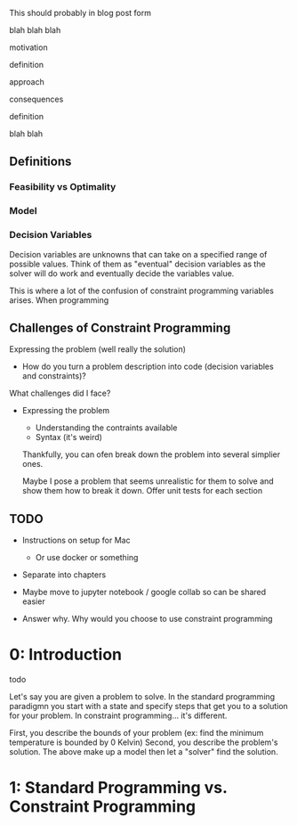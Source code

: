 This should probably in blog post form

blah blah blah 

motivation

definition

approach

consequences

definition

blah blah

## Definitions

### Feasibility vs Optimality

### Model


### Decision Variables
Decision variables are unknowns that can take on a specified range of possible values. Think of them as "eventual" decision variables as the solver will do work and eventually decide the variables value.

This is where a lot of the confusion of constraint programming variables arises. When programming 

## Challenges of Constraint Programming

Expressing the problem (well really the solution)
 - How do you turn a problem description into code (decision variables and constraints)?


What challenges did I face?
 - Expressing the problem
    - Understanding the contraints available
    - Syntax (it's weird)
 
    Thankfully, you can ofen break down the problem into several simplier ones.

    Maybe I pose a problem that seems unrealistic for them to solve and show them how to break it down.
    Offer unit tests for each section


## TODO
 - Instructions on setup for Mac
    - Or use docker or something

 - Separate into chapters
 - Maybe move to jupyter notebook / google collab so can be shared easier

 - Answer why. Why would you choose to use constraint programming



# 0: Introduction
todo

Let's say you are given a problem to solve. In the standard programming paradigmn you start with a state and specify steps that get you to a solution for your problem. In constraint programming... it's different.

First, you describe the bounds of your problem (ex: find the minimum temperature is bounded by 0 Kelvin) 
Second, you describe the problem's solution.
The above make up a model then let a "solver" find the solution. 




# 1: Standard Programming vs. Constraint Programming